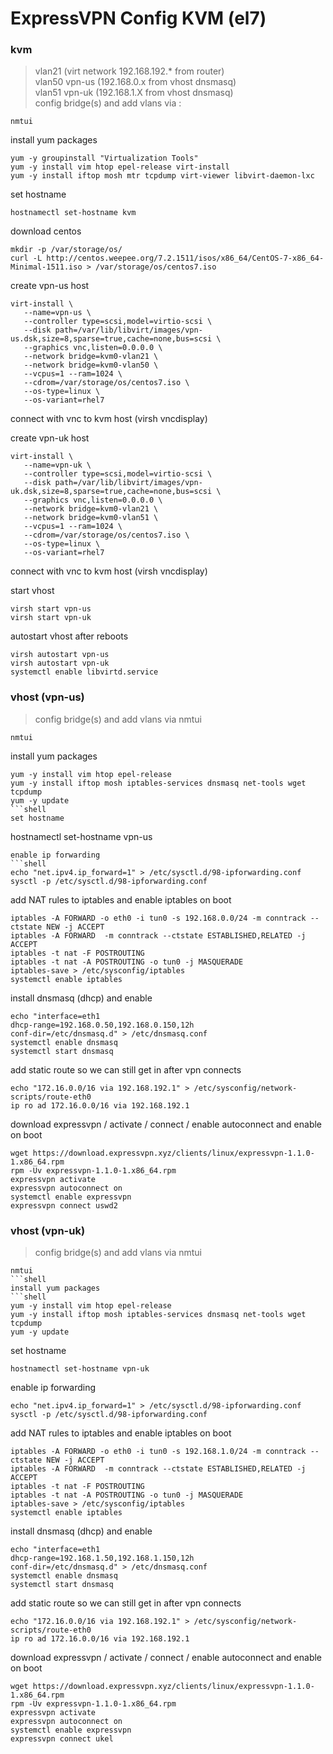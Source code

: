 # ExpressVPN Config KVM (el7)
### kvm
> vlan21 (virt network 192.168.192.* from router)  
vlan50 vpn-us (192.168.0.x from vhost dnsmasq)  
vlan51 vpn-uk (192.168.1.X from vhost dnsmasq)  
config bridge(s) and add vlans via :
```shell
nmtui
```
install yum packages
```shell
yum -y groupinstall "Virtualization Tools"
yum -y install vim htop epel-release virt-install
yum -y install iftop mosh mtr tcpdump virt-viewer libvirt-daemon-lxc
```
set hostname
```shell
hostnamectl set-hostname kvm
```
download centos
```shell
mkdir -p /var/storage/os/
curl -L http://centos.weepee.org/7.2.1511/isos/x86_64/CentOS-7-x86_64-Minimal-1511.iso > /var/storage/os/centos7.iso
```
create vpn-us host
```shell
virt-install \
   --name=vpn-us \
   --controller type=scsi,model=virtio-scsi \
   --disk path=/var/lib/libvirt/images/vpn-us.dsk,size=8,sparse=true,cache=none,bus=scsi \
   --graphics vnc,listen=0.0.0.0 \
   --network bridge=kvm0-vlan21 \
   --network bridge=kvm0-vlan50 \
   --vcpus=1 --ram=1024 \
   --cdrom=/var/storage/os/centos7.iso \
   --os-type=linux \
   --os-variant=rhel7
```
connect with vnc to kvm host (virsh vncdisplay)  
  
create vpn-uk host
```shell
virt-install \
   --name=vpn-uk \
   --controller type=scsi,model=virtio-scsi \
   --disk path=/var/lib/libvirt/images/vpn-uk.dsk,size=8,sparse=true,cache=none,bus=scsi \
   --graphics vnc,listen=0.0.0.0 \
   --network bridge=kvm0-vlan21 \
   --network bridge=kvm0-vlan51 \
   --vcpus=1 --ram=1024 \
   --cdrom=/var/storage/os/centos7.iso \
   --os-type=linux \
   --os-variant=rhel7
```
connect with vnc to kvm host (virsh vncdisplay)  
  
start vhost
```shell
virsh start vpn-us
virsh start vpn-uk
```
autostart vhost after reboots
```
virsh autostart vpn-us
virsh autostart vpn-uk
systemctl enable libvirtd.service
```
### vhost (vpn-us)
> config bridge(s) and add vlans via nmtui
```
nmtui
```
install yum packages
```shell
yum -y install vim htop epel-release 
yum -y install iftop mosh iptables-services dnsmasq net-tools wget tcpdump
yum -y update
```shell
set hostname
```
hostnamectl set-hostname vpn-us
```
enable ip forwarding
```shell
echo "net.ipv4.ip_forward=1" > /etc/sysctl.d/98-ipforwarding.conf
sysctl -p /etc/sysctl.d/98-ipforwarding.conf
```
add NAT rules to iptables and enable iptables on boot
```shell
iptables -A FORWARD -o eth0 -i tun0 -s 192.168.0.0/24 -m conntrack --ctstate NEW -j ACCEPT
iptables -A FORWARD  -m conntrack --ctstate ESTABLISHED,RELATED -j ACCEPT
iptables -t nat -F POSTROUTING
iptables -t nat -A POSTROUTING -o tun0 -j MASQUERADE
iptables-save > /etc/sysconfig/iptables
systemctl enable iptables
```
install dnsmasq (dhcp) and enable
```shell
echo "interface=eth1
dhcp-range=192.168.0.50,192.168.0.150,12h
conf-dir=/etc/dnsmasq.d" > /etc/dnsmasq.conf
systemctl enable dnsmasq
systemctl start dnsmasq
```
 add static route so we can still get in after vpn connects
```shell
echo "172.16.0.0/16 via 192.168.192.1" > /etc/sysconfig/network-scripts/route-eth0
ip ro ad 172.16.0.0/16 via 192.168.192.1
```
download expressvpn / activate / connect / enable autoconnect and enable on boot
```shell
wget https://download.expressvpn.xyz/clients/linux/expressvpn-1.1.0-1.x86_64.rpm
rpm -Uv expressvpn-1.1.0-1.x86_64.rpm
expressvpn activate
expressvpn autoconnect on
systemctl enable expressvpn
expressvpn connect uswd2
```

### vhost (vpn-uk)
> config bridge(s) and add vlans via nmtui
```shell
nmtui
```shell
install yum packages
```shell
yum -y install vim htop epel-release 
yum -y install iftop mosh iptables-services dnsmasq net-tools wget tcpdump
yum -y update
```
set hostname
```shell
hostnamectl set-hostname vpn-uk
```
enable ip forwarding
```shell
echo "net.ipv4.ip_forward=1" > /etc/sysctl.d/98-ipforwarding.conf
sysctl -p /etc/sysctl.d/98-ipforwarding.conf
```
add NAT rules to iptables and enable iptables on boot
```shell
iptables -A FORWARD -o eth0 -i tun0 -s 192.168.1.0/24 -m conntrack --ctstate NEW -j ACCEPT
iptables -A FORWARD  -m conntrack --ctstate ESTABLISHED,RELATED -j ACCEPT
iptables -t nat -F POSTROUTING
iptables -t nat -A POSTROUTING -o tun0 -j MASQUERADE
iptables-save > /etc/sysconfig/iptables
systemctl enable iptables
```
install dnsmasq (dhcp) and enable
```shell
echo "interface=eth1
dhcp-range=192.168.1.50,192.168.1.150,12h
conf-dir=/etc/dnsmasq.d" > /etc/dnsmasq.conf
systemctl enable dnsmasq
systemctl start dnsmasq
```
add static route so we can still get in after vpn connects  
```shell
echo "172.16.0.0/16 via 192.168.192.1" > /etc/sysconfig/network-scripts/route-eth0
ip ro ad 172.16.0.0/16 via 192.168.192.1
```
download expressvpn / activate / connect / enable autoconnect and enable on boot
```shell
wget https://download.expressvpn.xyz/clients/linux/expressvpn-1.1.0-1.x86_64.rpm
rpm -Uv expressvpn-1.1.0-1.x86_64.rpm
expressvpn activate
expressvpn autoconnect on
systemctl enable expressvpn
expressvpn connect ukel
```
